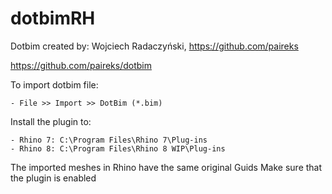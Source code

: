 # dotbimRH

Dotbim created by: Wojciech Radaczyński, https://github.com/paireks

https://github.com/paireks/dotbim

To import dotbim file:

	- File >> Import >> DotBim (*.bim)


Install the plugin to: 

	- Rhino 7: C:\Program Files\Rhino 7\Plug-ins
	- Rhino 8: C:\Program Files\Rhino 8 WIP\Plug-ins

The imported meshes in Rhino have the same original Guids
Make sure that the plugin is enabled